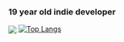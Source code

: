### 19 year old indie developer

<a><img align="center" src="https://github-readme-stats.vercel.app/api?username=69ShadesOfPeanut&count_private=true&show_icons=true&theme=radical)](https://github.com/anuraghazra/github-readme-stats"></a>
[![Top Langs](https://github-readme-stats.vercel.app/api/top-langs/?username=69ShadesOfPeanut&layout=compact&count_private=true&show_icons=true&theme=radical)](https://github.com/anuraghazra/github-readme-stats)
